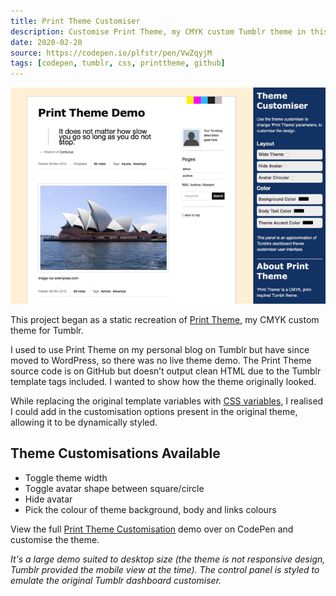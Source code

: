 ```yaml
---
title: Print Theme Customiser
description: Customise Print Theme, my CMYK custom Tumblr theme in this CodePen demo using CSS custom variables
date: 2020-02-20
source: https://codepen.io/plfstr/pen/VwZqyjM
tags: [codepen, tumblr, css, printtheme, github]
---
```


![Print Theme Customiser](/assets/images/print-theme-customiser.png)

This project began as a static recreation of [Print Theme](/work/print-theme/), my CMYK custom theme for Tumblr. 

I used to use Print Theme on my personal blog on Tumblr but have since moved to WordPress, so there was no live theme demo. The Print Theme source code is on GitHub but doesn’t output clean HTML due to the Tumblr template tags included. I wanted to show how the theme originally looked.

While replacing the original template variables with [CSS variables](https://developer.mozilla.org/en-US/docs/Web/CSS/Using_CSS_custom_properties), I realised I could add in the customisation options present in the original theme, allowing it to be dynamically styled.

## Theme Customisations Available

* Toggle theme width
* Toggle avatar shape between square/circle
* Hide avatar
* Pick the colour of theme background, body and links colours

View the full [Print Theme Customisation](https://codepen.io/plfstr/full/VwZqyjM) demo over on CodePen and customise the theme.

_It's a large demo suited to desktop size (the theme is not responsive design, Tumblr provided the mobile view at the time). The control panel is styled to emulate the original Tumblr dashboard customiser._ 
